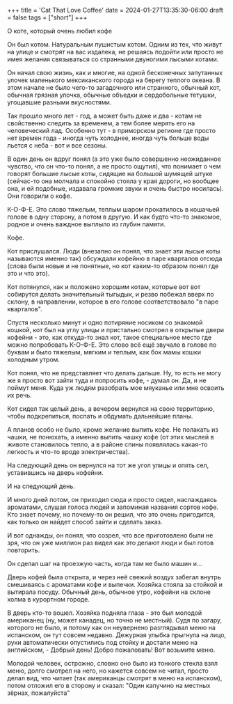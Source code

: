 +++
title = 'Cat That Love Coffee'
date = 2024-01-27T13:35:30-06:00
draft = false
tags = ["short"]
+++

О коте, который очень любил кофе

Он был котом. Натуральным пушистым котом. Одним из тех, что живут на улице и смотрят на вас издалека, не решаясь подойти или просто не имея желания связываться со странными двуногими лысыми котами.

Он начал свою жизнь, как и многие, на одной бесконечных запутанных улочек маленького мексиканского города на берегу теплого океана. В этом начале не было чего-то загадочного или странного, обычный кот, обычная грязная улочка, обычные объедки и сердобольные тетушки, угощавшие разными вкусностями. 

Так прошло много лет - год, а может быть даже и два - котам не свойственно следить за временем, а тем более мерять его на человеческий лад. Особенно тут - в приморском регионе где просто нет времен года - иногда чуть холоднее, иногда чуть больше воды льется с неба - вот и все сезоны. 

В один день он вдруг понял (а это уже было совершенно неожиданное чувство, что он что-то понял, а не просто ощутил), что понимает о чем говорят большие лысые коты, сидящие на большой шумящей штуке (сейчас-то она молчала и спокойно стояла у края дороги, но вообщее она, и ей подобные, издавала громкие звуки и очень быстро носилась). Они говорили о кофе.

К-О-Ф-Е. Это слово тяжелым, теплым шаром прокатилось в кошачьей голове в одну сторону, а потом в другую. И как будто что-то знакомое, родное и очень важдное выплыло из глубин памяти. 

Кофе.

Кот прислушался. Люди (внезапно он понял, что знает эти лысые коты называются именно так) обсуждали кофейню в паре кварталов отсюда (слова были новые и не понятные, но кот каким-то образом понял где это и что это). 

Кот потянулся, как и положено хорошим котам, которые вот вот собирутся делать значительный тыгыдык, и резво побежал вверх по склону, в направлении, которое в его голове соответствовало "в паре кварталов". 

Спустя несколько минут и одно потиряние носиком со знакомой кошкой, кот был на углу улицы и пристально смотрел в открытые двери кофейни - это, как откуда-то знал кот, такое специальное место где можно попробовать К-О-Ф-Е. Это слово всё ещё звучало в голове по буквам и было тяжелым, мягким и теплым, как бок мамы кошки холодным утром.

Кот понял, что не представляет что делать дальше. Ну, то есть не могу же я просто вот зайти туда и попросить кофе, - думал он. Да, и не поймут меня. Куда уж людям разобрать мое мяуканье или мне освоить их речь.

Кот сидел так целый день, а вечером вернулся на свою территорию, чтобы подкрепиться, поспать и обдумать дальнейшие планы.

А планов особо не было, кроме желание выпить кофе. Не полакать из чашки, не понюхать, а именно выпить чашку кофе (от этих мыслей в животе становилось тепло, а в районе спины появлялась какая-то легкость и что-то вроде электричества).

На следующий день он вернулся на тот же угол улицы и опять сел, уставившись на дверь кофейни.

И на следующий день.

И много дней потом, он приходил сюда и просто сидел, наслаждаясь ароматами, слушая голоса людей и запоминая названия сортов кофе. Кто знает почему, но почему-то он решил, что это очень пригодится, как только он найдет способ зайти и сделать заказ.

И вот однажды, он понял, что созрел, что все приготовлено были не зря, что он уже миллион раз видел как это делают люди и был готов повторить.

Он сделал шаг на проезжую часть, когда там не было машин и...

Дверь кофей была открыта, и через неё свежий воздух забегал внутрь смешиваясь с ароматами кофе и выпечки. Хозяйка стояла за стойкой и вытирала посуду. Обычный день, обычное утро, кофейни на склоне холма в курортном городе.

В дверь кто-то вошел. Хозяйка подняла глаза - это был молодой американец (ну, может канадец, но точно не местный). Судя по загару, которого не было, и потому как он неувернено разглядывал меню на испанском, он тут совсем недавно. Дежурная улыбка прыгнула на лицо, руки автоматически опустились под стойку и достали меню на английском, - Добрый день! Добро пожаловать! Вот возьмите меню.

Молодой человек, острожно, словно оно было из тонкого стекла взял меню, долго смотрел на него, но кажется совсем не читал, просто делал вид, что читает (так американцы смотрят в меню на испанском), потом отложил его в сторону и сказал: "Один капучино на местных зёрнах, пожалуйста"
